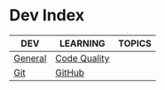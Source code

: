 # Dev Index

|DEV|LEARNING|TOPICS|
|---|---|---|
|[General](coding/dev/dev-general)|[Code Quality](coding/dev/dev-general#code-quality)||
|[Git](coding/dev/dev-git)|[GitHub](coding/dev/dev-git#github)||

